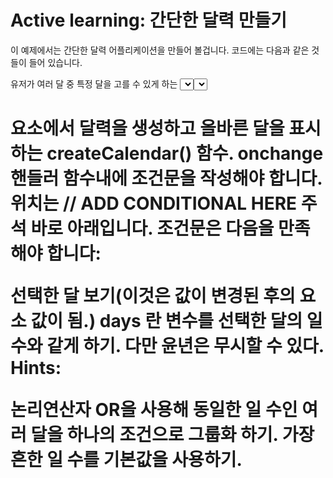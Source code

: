 # Active learning: 간단한 달력 만들기

이 예제에서는 간단한 달력 어플리케이션을 만들어 볼겁니다. 코드에는 다음과 같은 것들이 들어 있습니다.

유저가 여러 달 중 특정 달을 고를 수 있게 하는 <select> 요소.
<select> 메뉴에서 선택된 값이 변경 되었음을 탐지하는 onchange 이벤트 핸들러.

<h1> 요소에서 달력을 생성하고 올바른 달을 표시하는 createCalendar() 함수.
onchange 핸들러 함수내에 조건문을 작성해야 합니다. 위치는 // ADD CONDITIONAL HERE 주석 바로 아래입니다. 조건문은 다음을 만족해야 합니다:

선택한 달 보기(이것은 값이 변경된 후의 요소 값이 됨.)
days 란 변수를 선택한 달의 일 수와 같게 하기. 다만 윤년은 무시할 수 있다.
Hints:

논리연산자 OR을 사용해 동일한 일 수인 여러 달을 하나의 조건으로 그룹화 하기.
가장 흔한 일 수를 기본값을 사용하기.
